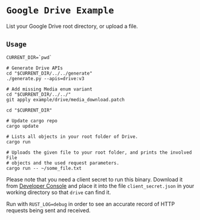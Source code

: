 # `Google Drive Example`

List your Google Drive root directory, or upload a file.

## `Usage`

```shell
CURRENT_DIR=`pwd`

# Generate Drive APIs
cd "$CURRENT_DIR/../../generate"
./generate.py --apis=drive:v3

# Add missing Media enum variant
cd "$CURRENT_DIR/../../"
git apply example/drive/media_download.patch

cd "$CURRENT_DIR"

# Update cargo repo
cargo update

# Lists all objects in your root folder of Drive.
cargo run

# Uploads the given file to your root folder, and prints the involved File
# objects and the used request parameters.
cargo run -- ~/some_file.txt
```

Please note that you need a client secret to run this binary. Download it from
[Developer Console](https://console.developers.google.com) and place it into the
file `client_secret.json` in your working directory so that `drive` can
find it.

Run with `RUST_LOG=debug` in order to see an accurate record of HTTP requests
being sent and received.
